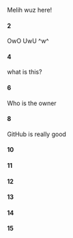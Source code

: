 Melih wuz here!
#### 2
OwO UwU ^w^
#### 4
what is this?
#### 6
Who is the owner 
#### 8
GitHub is really good
#### 10
#### 11
#### 12
#### 13
#### 14
#### 15